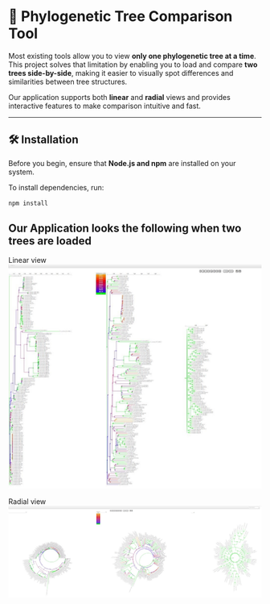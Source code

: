 # 🌿 Phylogenetic Tree Comparison Tool

Most existing tools allow you to view **only one phylogenetic tree at a time**. This project solves that limitation by enabling you to load and compare **two trees side-by-side**, making it easier to visually spot differences and similarities between tree structures.

Our application supports both **linear** and **radial** views and provides interactive features to make comparison intuitive and fast.

---

## 🛠 Installation

Before you begin, ensure that **Node.js and npm** are installed on your system.

To install dependencies, run:

```bash
npm install
```

## Our Application looks the following when two trees are loaded

Linear view
<img src="./picture.jpg" alt="My cool logo"/>

Radial view
<img src="./radial.jpg" alt="My cool logo"/>

